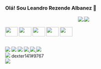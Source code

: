 ### Olá! Sou Leandro Rezende Albanez 👋

<!--
**lalbanez/lalbanez** is a ✨ _special_ ✨ repository because its `README.md` (this file) appears on your GitHub profile.

Here are some ideas to get you started:
- 🔭 I’m currently working on Atlantic Solutions
- 🌱 I’m currently learning Spring/React Js
- 👯 I’m looking to collaborate on Java Projects
- 😄 Pronouns: ele/dele
-->

<div align="center">
  <a href="https://www.linkedin.com/in/lalbanez/">
    <img align="center" src="https://github-readme-stats.vercel.app/api?username=lalbanez&show_icons=true&theme=dark" />
  </a>
  <a href="https://www.linkedin.com/in/lalbanez/">
    <img align="center" src="https://github-readme-stats.vercel.app/api/top-langs/?username=lalbanez&layout=compact&theme=dark" />
  </a>
</div>

<div style="display:inline block">
  <br />
  <img src="https://cdn.jsdelivr.net/gh/devicons/devicon/icons/html5/html5-original-wordmark.svg"  height="30" width="40"/>
  <img src="https://cdn.jsdelivr.net/gh/devicons/devicon/icons/css3/css3-original.svg" height="30" width="40" />
  <img src="https://cdn.jsdelivr.net/gh/devicons/devicon/icons/javascript/javascript-original.svg" height="30" width="40"/>
  <img src="https://cdn.jsdelivr.net/gh/devicons/devicon/icons/spring/spring-original.svg" height="30" width="40" />
  <img src="https://cdn.jsdelivr.net/gh/devicons/devicon/icons/java/java-original-wordmark.svg" height="30" width="40"/>
</div>

##

<div>
  <a heref="https://www.facebook.com/lalbanez">
    <img src="https://img.shields.io/badge/Facebook-1877F2?style=for-the-badge&logo=facebook&logoColor=white" />
  </a>
  <a heref="https://www.instagram.com/leandrorezende89/">
    <img src="https://img.shields.io/badge/Instagram-E4405F?style=for-the-badge&logo=instagram&logoColor=white" />
  </a>
  <a heref="https://www.linkedin.com/in/lalbanez/">
    <img src="https://img.shields.io/badge/LinkedIn-0077B5?style=for-the-badge&logo=linkedin&logoColor=white" />
  </a>
  <a href="https://br.pinterest.com/leandrorezende89/">
    <img src="https://img.shields.io/badge/Pinterest-%23E60023.svg?&style=for-the-badge&logo=Pinterest&logoColor=white" />
  </a>
  <a href="https://twitter.com/lalbanez">
    <img src="https://img.shields.io/badge/Twitter-1DA1F2?style=for-the-badge&logo=twitter&logoColor=white" />
  </a>
  <a href="https://leandroalbanez.wordpress.com/">
    <img src="https://img.shields.io/badge/Wordpress-21759B?style=for-the-badge&logo=wordpress&logoColor=white" />
  </a>
  <br />
  <img src="https://img.shields.io/badge/Discord-7289DA?style=for-the-badge&logo=discord&logoColor=white" />  dexter141#9767
  <br />

  <img src="https://github.com/lalbanez/lalbanez/blob/output/github-contribution-grid-snake.svg" /> 
</div>
